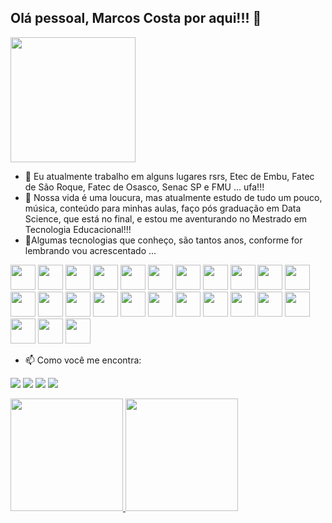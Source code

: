 ## Olá pessoal, Marcos Costa por aqui!!! 👋
<img loading="lazy" src="https://github.com/user-attachments/assets/2586930a-0e58-40ef-a984-94e43a1bd51e" width="200" height="200"/>

- 🔭 Eu atualmente trabalho em alguns lugares rsrs, Etec de Embu, Fatec de São Roque, Fatec de Osasco, Senac SP e FMU ... ufa!!!
- 🌱 Nossa vida é uma loucura, mas atualmente estudo de tudo um pouco, música, conteúdo para minhas aulas, faço pós graduação em Data Science, que está no final, e estou me aventurando no Mestrado em Tecnologia Educacional!!!
- 📱Algumas tecnologias que conheço, são tantos anos, conforme for lembrando vou acrescentado ...
<div>
<img loading="lazy" src="https://cdn.jsdelivr.net/gh/devicons/devicon/icons/git/git-original.svg" width="40" height="40"/>
<img src="https://cdn.jsdelivr.net/gh/devicons/devicon@latest/icons/java/java-original-wordmark.svg" width="40" height="40"/>
<img src="https://cdn.jsdelivr.net/gh/devicons/devicon@latest/icons/arduino/arduino-original.svg" width="40" height="40"/>
<img src="https://cdn.jsdelivr.net/gh/devicons/devicon@latest/icons/php/php-original.svg" width="40" height="40"/>
<img src="https://cdn.jsdelivr.net/gh/devicons/devicon@latest/icons/azuresqldatabase/azuresqldatabase-original.svg" width="40" height="40"/>
<img src="https://cdn.jsdelivr.net/gh/devicons/devicon@latest/icons/mysql/mysql-original.svg" width="40" height="40"/>
<img src="https://cdn.jsdelivr.net/gh/devicons/devicon@latest/icons/postgresql/postgresql-original.svg" width="40" height="40"/>
<img src="https://cdn.jsdelivr.net/gh/devicons/devicon@latest/icons/mongodb/mongodb-original-wordmark.svg" width="40" height="40"/>
<img src="https://cdn.jsdelivr.net/gh/devicons/devicon@latest/icons/visualbasic/visualbasic-original.svg" width="40" height="40"/>
<img src="https://cdn.jsdelivr.net/gh/devicons/devicon@latest/icons/csharp/csharp-original.svg" width="40" height="40"/>
<img src="https://icongr.am/devicon/c-original.svg?color=f3ecec" width="40" height="40"/>
<img src="https://icongr.am/devicon/dot-net-original-wordmark.svg?color=f3ecec" width="40" height="40"/>
<img src="https://icongr.am/devicon/python-original.svg?size=94&color=f3ecec" width="40" height="40"/>
<img src="https://cdn.jsdelivr.net/gh/devicons/devicon@latest/icons/html5/html5-original.svg" width="40" height="40"/>
<img src="https://cdn.jsdelivr.net/gh/devicons/devicon@latest/icons/css3/css3-original.svg" width="40" height="40"/>
<img src="https://cdn.jsdelivr.net/gh/devicons/devicon@latest/icons/javascript/javascript-original.svg" width="40" height="40"/>
<img src="https://cdn.jsdelivr.net/gh/devicons/devicon@latest/icons/msdos/msdos-original.svg" width="40" height="40"/>
<img src="https://cdn.jsdelivr.net/gh/devicons/devicon@latest/icons/windows11/windows11-original.svg" width="40" height="40"/>
<img src="https://cdn.jsdelivr.net/gh/devicons/devicon@latest/icons/linux/linux-original.svg" width="40" height="40"/>
<img src="https://icongr.am/devicon/redhat-original.svg?color=f3ecec" width="40" height="40"/>
<img src="https://icongr.am/devicon/apple-original.svg?color=f3ecec" width="40" height="40"/>
<img src="https://icongr.am/devicon/apache-original.svg?color=f3ecec" width="40" height="40"/>
<img src="https://icongr.am/devicon/android-original-wordmark.svg?color=f3ecec" width="40" height="40"/>
<img src="https://icongr.am/devicon/codeigniter-plain-wordmark.svg?color=f3ecec" width="40" height="40"/>
<img src="https://icongr.am/devicon/moodle-original.svg?color=f3ecec" width="40" height="40"/>
<br>

  

- 📫 Como você me encontra:

<a href="https://www.youtube.com/@professormarcoscosta4147" target="_blank"><img loading="lazy" src="https://img.shields.io/badge/YouTube-FF0000?style=for-the-badge&logo=youtube&logoColor=white" target="_blank"></a>
<a href="https://www.instagram.com/stories/marcoscosta8001/" target="_blank"><img loading="lazy" src="https://img.shields.io/badge/-Instagram-%23E4405F?style=for-the-badge&logo=instagram&logoColor=white" target="_blank"></a>
<a href = "mailto:marksous@gmail.com"><img loading="lazy" src="https://img.shields.io/badge/Gmail-D14836?style=for-the-badge&logo=gmail&logoColor=white" target="_blank"></a>
<a href="https://www.linkedin.com/in/marcos-costa-de-sousa-34348910/" target="_blank"><img loading="lazy" src="https://img.shields.io/badge/-LinkedIn-%230077B5?style=for-the-badge&logo=linkedin&logoColor=white" target="_blank"></a>   
</div>

<div>
<a href="https://github.com/marcossousa33dev">
<img loading="lazy" height="180em" src="https://github-readme-stats.vercel.app/api/top-langs/?username=marcossousa33dev&layout=compact&langs_count=7&theme=dracula"/>
<img loading="lazy" height="180em" src="https://github-readme-stats.vercel.app/api?username=marcossousa33dev&show_icons=true&theme=dracula&include_all_commits=true&count_private=true"/>
  
</div>
<!--
**marcossousa33dev/marcossousa33dev** is a ✨ _special_ ✨ repository because its `README.md` (this file) appears on your GitHub profile.

Here are some ideas to get you started:

- 🔭 I’m currently working on ...
- 🌱 I’m currently learning ...
- 👯 I’m looking to collaborate on ...
- 🤔 I’m looking for help with ...
- 💬 Ask me about ...
- 📫 How to reach me: ...
- 😄 Pronouns: ...
- ⚡ Fun fact: ...
-->
